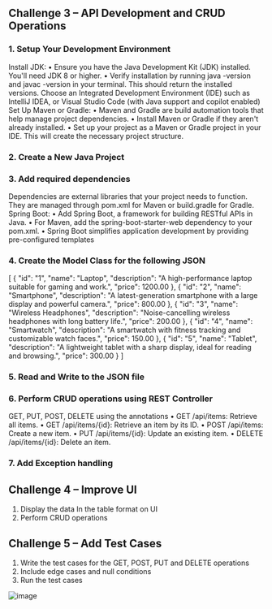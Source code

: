 ## Challenge 3 – API Development and CRUD Operations

### 1. Setup Your Development Environment 
Install JDK: 
•	Ensure you have the Java Development Kit (JDK) installed. You'll need JDK 8 or higher. 
•	Verify installation by running java -version and javac -version in your terminal. This should return the installed versions. 
Choose an Integrated Development Environment (IDE) such as IntelliJ IDEA, or Visual Studio Code (with Java support and copilot enabled) 
Set Up Maven or Gradle: 
•	Maven and Gradle are build automation tools that help manage project dependencies. 
•	Install Maven or Gradle if they aren't already installed. 
•	Set up your project as a Maven or Gradle project in your IDE. This will create the necessary project structure. 
### 2. Create a New Java Project 
### 3. Add required dependencies 
Dependencies are external libraries that your project needs to function. They are managed through pom.xml for Maven or build.gradle for Gradle. 
Spring Boot: 
•	Add Spring Boot, a framework for building RESTful APIs in Java. 
•	For Maven, add the spring-boot-starter-web dependency to your pom.xml. 
•	Spring Boot simplifies application development by providing pre-configured templates 
 

### 4. Create the Model Class for the following JSON 
[ 
    { 
        "id": "1", 
        "name": "Laptop", 
        "description": "A high-performance laptop suitable for gaming and work.", 
        "price": 1200.00 
    }, 
    { 
        "id": "2", 
        "name": "Smartphone", 
        "description": "A latest-generation smartphone with a large display and powerful camera.", 
        "price": 800.00 
    }, 
    { 
        "id": "3", 
        "name": "Wireless Headphones", 
        "description": "Noise-cancelling wireless headphones with long battery life.", 
        "price": 200.00 
    }, 
    { 
        "id": "4", 
        "name": "Smartwatch", 
        "description": "A smartwatch with fitness tracking and customizable watch faces.", 
        "price": 150.00 
    }, 
    { 
        "id": "5", 
        "name": "Tablet", 
        "description": "A lightweight tablet with a sharp display, ideal for reading and browsing.", 
        "price": 300.00 
    } 
] 

### 5. Read and Write to the JSON file 
### 6. Perform CRUD operations using REST Controller 
GET, PUT, POST, DELETE using the annotations 
•	GET /api/items: Retrieve all items. 
•	GET /api/items/{id}: Retrieve an item by its ID. 
•	POST /api/items: Create a new item. 
•	PUT /api/items/{id}: Update an existing item. 
•	DELETE /api/items/{id}: Delete an item. 
### 7. Add Exception handling 
 
## Challenge 4 – Improve UI
1.	Display the data In the table format on UI 
2.	Perform CRUD operations 

## Challenge 5 – Add Test Cases
1.	Write the test cases for the GET, POST, PUT and DELETE operations 
2.	Include edge cases and null conditions 
3.	Run the test cases 


![image](https://github.com/user-attachments/assets/81b38ee8-78ef-4139-8217-fbf052a34f20)
